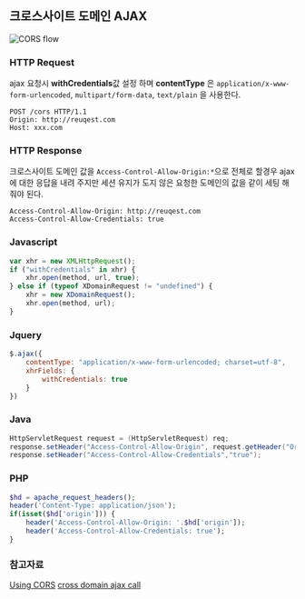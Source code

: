 ## 크로스사이트 도메인 AJAX

![CORS flow](https://www.html5rocks.com/static/images/cors_flow.png)

### HTTP Request
ajax 요청시 **withCredentials**값 설정 하며
**contentType** 은 `application/x-www-form-urlencoded`, `multipart/form-data`, `text/plain` 을 사용한다.
```
POST /cors HTTP/1.1
Origin: http://reuqest.com
Host: xxx.com
```

### HTTP Response
크로스사이트 도메인 값을 `Access-Control-Allow-Origin:*`으로 전체로 할경우 ajax에 대한 응답을 내려 주지만
세션 유지가 도지 않은 요청한 도메인의 값을 같이 세팅 해줘야 된다.
```
Access-Control-Allow-Origin: http://reuqest.com
Access-Control-Allow-Credentials: true
```


### Javascript
```javascript
var xhr = new XMLHttpRequest();
if ("withCredentials" in xhr) {
	xhr.open(method, url, true);
} else if (typeof XDomainRequest != "undefined") {
	xhr = new XDomainRequest();
    xhr.open(method, url);
}
```

### Jquery
```javascript
$.ajax({
	contentType: "application/x-www-form-urlencoded; charset=utf-8",
	xhrFields: {
		withCredentials: true
	}
})
```

### Java
```java
HttpServletRequest request = (HttpServletRequest) req;
response.setHeader("Access-Control-Allow-Origin", request.getHeader("Origin"));
response.setHeader("Access-Control-Allow-Credentials","true");
```

### PHP
```php
$hd = apache_request_headers();
header('Content-Type: application/json');
if(isset($hd['origin'])) {
	header('Access-Control-Allow-Origin: '.$hd['origin']);
	header('Access-Control-Allow-Credentials: true');
}
```

### 참고자료
[Using CORS](https://www.html5rocks.com/en/tutorials/cors/?redirect_from_locale=ko)
[cross domain ajax call](http://paulina0206.tistory.com/m/entry/cross-domain-ajax-call-%ED%95%A0-%EB%95%8C-JSESSIONID-%EC%BF%A0%ED%82%A4%EA%B0%92-%EC%A0%84%EC%86%A1%ED%95%98%EA%B8%B0)